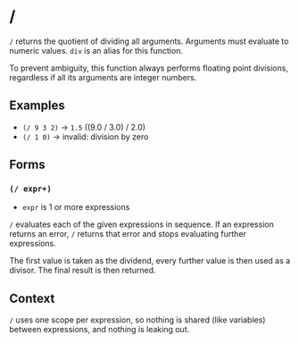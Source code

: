 # /

`/` returns the quotient of dividing all arguments. Arguments must evaluate to
numeric values. `div` is an alias for this function.

To prevent ambiguity, this function always performs floating point divisions,
regardless if all its arguments are integer numbers.

## Examples

* `(/ 9 3 2)` -> `1.5` ((9.0 / 3.0) / 2.0)
* `(/ 1 0)` -> invalid: division by zero

## Forms

### `(/ expr+)`

* `expr` is 1 or more expressions

`/` evaluates each of the given expressions in sequence. If an expression returns
an error, `/` returns that error and stops evaluating further expressions.

The first value is taken as the dividend, every further value is then used as
a divisor. The final result is then returned.

## Context

`/` uses one scope per expression, so nothing is shared (like variables) between
expressions, and nothing is leaking out.

